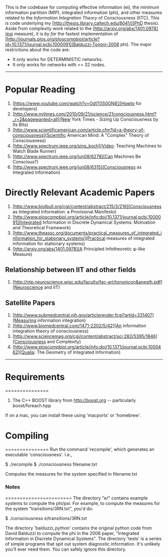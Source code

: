 This is the codebase for computing effective information (ei), the minimum information partition (MIP), integrated information (phi), and other measures related to the _Information Integration Theory_ of Consciousness (IITC).  This is code underlying my [http://thesis.library.caltech.edu/8041/](PhD thesis).  Aside from complexity work related to the [http://arxiv.org/abs/1401.0978](psi measure), it is *by far* the fastest implementation of [http://journals.plos.org/ploscompbiol/article?id=10.1371/journal.pcbi.1000091](Balduzzi-Tononi-2008 phi).  The major restrictions about the code are:

* It only works for DETERMINISTIC networks.
* It only works for networks with <= 32 nodes.

--------

# Popular Reading
1. [https://www.youtube.com/watch?v=OdtT0S0GNjE](Howto for developers)
2.  [http://www.nytimes.com/2010/09/21/science/21consciousness.html?_r=2&pagewanted=all](New York Times - Sizing Up Consciousness by Its Bits)
3. [http://www.scientificamerican.com/article.cfm?id=a-theory-of-consciousness](Scientific American Mind: A "Complex" Theory of Consciousness)
4. [http://www.spectrum.ieee.org/sing_koch](Video: Teaching Machines to Watch Blade Runner)
5. [http://www.spectrum.ieee.org/jun08/6278](Can Machines Be Conscious?)
6. [http://www.spectrum.ieee.org/jun08/6315](Consciousness as Integrated Information)

# Directly Relevant Academic Papers
1. [http://www.biolbull.org/cgi/content/abstract/215/3/216](Consciousness as Integrated Information: a Provisional Manifesto)
2. [http://www.ploscompbiol.org/article/info:doi/10.1371/journal.pcbi.1000091](Integrated Information in Discrete Dynamical Systems: Motivation and Theoretical Framework)
3. [http://www.theassc.org/documents/practical_measures_of_integrated_information_for_stationary_systems](Practical measures of integrated information for stationary systems)
4. [http://arxiv.org/abs/1401.0978](A Principled Infotheoretic φ-like Measure)


## Relationship between IIT and other fields
1. [http://ntp.neuroscience.wisc.edu/faculty/fac-art/tononicon&anesth.pdf](Neuroscience and IIT)

## Satellite Papers
1. [http://www.pubmedcentral.nih.gov/articlerender.fcgi?artid=331407](Measuring information integration)
2. [http://www.biomedcentral.com/1471-2202/5/42](An information integration theory of consciousness)
3. [http://www.sciencemag.org/cgi/content/abstract/sci;282/5395/1846](Consciousness and Complexity)
4. [http://www.ploscompbiol.org/article/info:doi/10.1371/journal.pcbi.1000462](Qualia: The Geometry of Integrated Information)

------


# Requirements
===============
1. The C++ BOOST library from http://boost.org -- particularly boost/foreach.hpp

If on a mac, you can install these using 'macports' or 'homebrew'.


# Compiling
===============
Run the command 'recompile', which generates an executable 'consciousness'.  I.e.,

$ ./recompile
$ ./consciousness filename.txt

Computes the measures for the system specified in filename.txt





### Notes
=======================
The directory "e/" contains example systems to compute the phi/psi.  For example, to compute the measures for the system "transitions/3RN.txt", you'd do:

   $ ./consciousness e/transitions/3RN.txt

The directory 'balduzzi_python' contains the original python code from David Balduzzi to compute the phi in the 2008 paper, "Integrated Information in Discrete Dynamical Systems".  The directory 'tests' is a series of simple programs that spit out system diagnostic information.  It's unlikely you'll ever need them.  You can safely ignore this directory.
